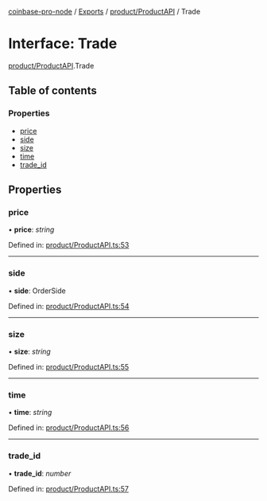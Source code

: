 [coinbase-pro-node](../README.md) / [Exports](../modules.md) / [product/ProductAPI](../modules/product_productapi.md) / Trade

# Interface: Trade

[product/ProductAPI](../modules/product_productapi.md).Trade

## Table of contents

### Properties

- [price](product_productapi.trade.md#price)
- [side](product_productapi.trade.md#side)
- [size](product_productapi.trade.md#size)
- [time](product_productapi.trade.md#time)
- [trade\_id](product_productapi.trade.md#trade_id)

## Properties

### price

• **price**: *string*

Defined in: [product/ProductAPI.ts:53](https://github.com/bennycode/coinbase-pro-node/blob/c3d8f7c/src/product/ProductAPI.ts#L53)

___

### side

• **side**: OrderSide

Defined in: [product/ProductAPI.ts:54](https://github.com/bennycode/coinbase-pro-node/blob/c3d8f7c/src/product/ProductAPI.ts#L54)

___

### size

• **size**: *string*

Defined in: [product/ProductAPI.ts:55](https://github.com/bennycode/coinbase-pro-node/blob/c3d8f7c/src/product/ProductAPI.ts#L55)

___

### time

• **time**: *string*

Defined in: [product/ProductAPI.ts:56](https://github.com/bennycode/coinbase-pro-node/blob/c3d8f7c/src/product/ProductAPI.ts#L56)

___

### trade\_id

• **trade\_id**: *number*

Defined in: [product/ProductAPI.ts:57](https://github.com/bennycode/coinbase-pro-node/blob/c3d8f7c/src/product/ProductAPI.ts#L57)
